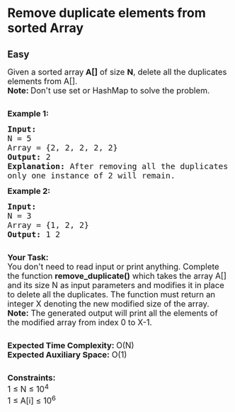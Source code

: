 # Remove duplicate elements from sorted Array
## Easy 
<div class="problem-statement" style="user-select: auto;">
                <p style="user-select: auto;"></p><p style="user-select: auto;"><span style="font-size: 18px; user-select: auto;">Given a sorted array<strong style="user-select: auto;"> A[]</strong> of size <strong style="user-select: auto;">N</strong>, delete all the duplicates elements from A[].</span><br style="user-select: auto;">
<span style="font-size: 18px; user-select: auto;"><strong style="user-select: auto;">Note: </strong>Don't use set or HashMap to solve the problem.</span></p>

<p style="user-select: auto;"><br style="user-select: auto;">
<span style="font-size: 18px; user-select: auto;"><strong style="user-select: auto;">Example 1:</strong></span></p>

<pre style="position: relative; user-select: auto;"><span style="font-size: 18px; user-select: auto;"><strong style="user-select: auto;">Input:</strong>
N = 5
Array = {2, 2, 2, 2, 2}
<strong style="user-select: auto;">Output:</strong> 2
<strong style="user-select: auto;">Explanation:</strong> After removing all the duplicates 
only one instance of 2 will remain.</span>
<div class="open_grepper_editor" title="Edit &amp; Save To Grepper" style="user-select: auto;"></div></pre>

<p style="user-select: auto;"><span style="font-size: 18px; user-select: auto;"><strong style="user-select: auto;">Example 2:</strong></span></p>

<pre style="position: relative; user-select: auto;"><span style="font-size: 18px; user-select: auto;"><strong style="user-select: auto;">Input:</strong>
N = 3
Array = {1, 2, 2}
<strong style="user-select: auto;">Output:</strong> 1 2 </span><div class="open_grepper_editor" title="Edit &amp; Save To Grepper" style="user-select: auto;"></div></pre>

<p style="user-select: auto;"><br style="user-select: auto;">
<span style="font-size: 18px; user-select: auto;"><strong style="user-select: auto;">Your Task: &nbsp;</strong><br style="user-select: auto;">
You don't need to read input or print anything. Complete the function <strong style="user-select: auto;">remove_duplicate()</strong> which takes the array A[] and its size N as input parameters and modifies it in place to delete all the duplicates. The function must return an integer X denoting the new modified size of the array.&nbsp;<br style="user-select: auto;">
<strong style="user-select: auto;">Note:</strong> The generated output will print all the elements of the modified array from index 0 to X-1.</span></p>

<p style="user-select: auto;"><br style="user-select: auto;">
<span style="font-size: 18px; user-select: auto;"><strong style="user-select: auto;">Expected Time Complexity: </strong>O(N)<br style="user-select: auto;">
<strong style="user-select: auto;">Expected Auxiliary Space:</strong> O(1)</span></p>

<p style="user-select: auto;"><br style="user-select: auto;">
<span style="font-size: 18px; user-select: auto;"><strong style="user-select: auto;">Constraints:</strong><br style="user-select: auto;">
1 ≤ N ≤ 10<sup style="user-select: auto;">4</sup><br style="user-select: auto;">
1 ≤ A[i] ≤ 10<sup style="user-select: auto;">6</sup></span></p>
 <p style="user-select: auto;"></p>
            </div>